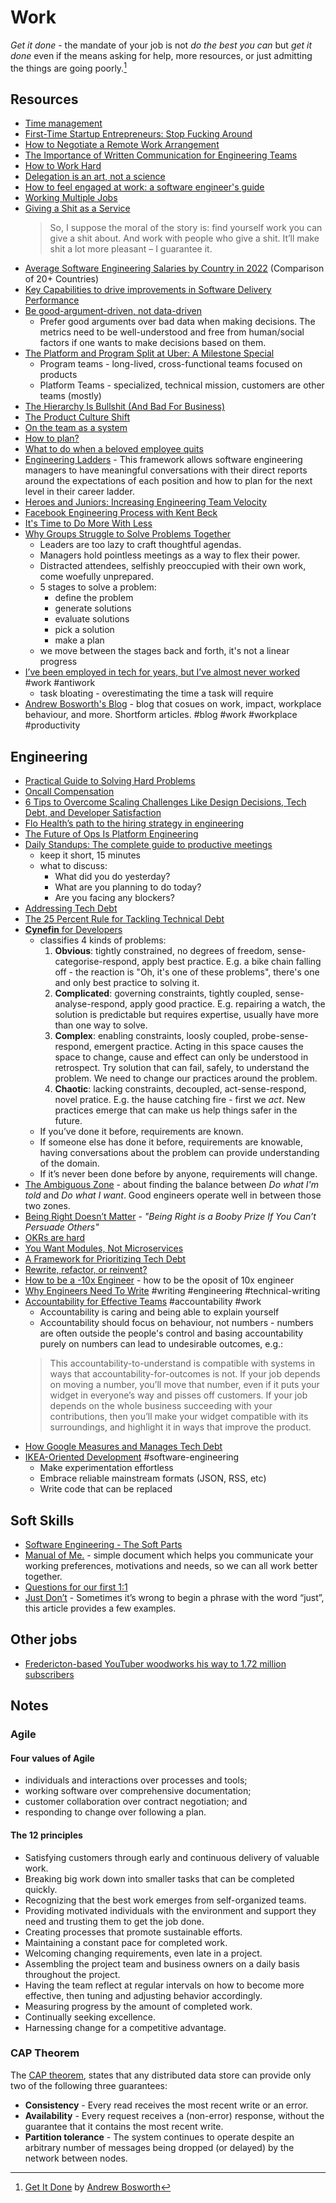 # Work

_Get it done_ - the mandate of your job is not _do the best you can_ but _get it done_ even if the means asking for help, more resources, or just admitting the things are going poorly.[^get_it_done]

## Resources

- [Time management](https://en.wikipedia.org/wiki/Time_management)
- [First-Time Startup Entrepreneurs: Stop Fucking Around](https://techcrunch.com/2012/08/05/first-time-startup-entrepreneurs-stop-fucking-around/)
- [How to Negotiate a Remote Work Arrangement](https://hbr.org/2021/07/how-to-negotiate-a-remote-work-arrangement)
- [The Importance of Written Communication for Engineering Teams](https://www.toptal.com/engineering-management/written-communication-workplace)
- [How to Work Hard](http://paulgraham.com/hwh.html)
- [Delegation is an art, not a science](https://larahogan.me/blog/delegation-is-an-art/)
- [How to feel engaged at work: a software engineer's guide](https://jasont.co/ennui/)
- [Working Multiple Jobs](https://avc.com/2021/10/working-multiple-jobs/)
- [Giving a Shit as a Service](https://allenpike.com/2022/giving-a-shit)
  > So, I suppose the moral of the story is: find yourself work you can give a shit about. And work with people who give a shit. It’ll make shit a lot more pleasant – I guarantee it.
- [Average Software Engineering Salaries by Country in 2022](https://codesubmit.io/blog/software-engineer-salary-by-country/) (Comparison of 20+ Countries)
- [Key Capabilities to drive improvements in Software Delivery Performance](https://srinathramakrishnan.wordpress.com/2018/12/04/key-capabilities-to-drive-improvements-in-software-delivery-performance/#:~:text=Architect%20for%20empowered%20teams%20%E2%80%93%20Architects,that%20will%20enable%20the%20outcomes)
- [Be good-argument-driven, not data-driven](http://twitchard.github.io/posts/2022-08-26-metrics-schmetrics.html)
  - Prefer good arguments over bad data when making decisions. The metrics need to be well-understood and free from human/social factors if one wants to make decisions based on them.
- [The Platform and Program Split at Uber: A Milestone Special](https://newsletter.pragmaticengineer.com/p/the-platform-and-program-split-at)
  - Program teams - long-lived, cross-functional teams focused on products
  - Platform Teams - specialized, technical mission, customers are other teams (mostly)
- [The Hierarchy Is Bullshit (And Bad For Business)](https://charity.wtf/2022/09/23/the-hierarchy-is-bullshit-and-bad-for-business/)
- [The Product Culture Shift](https://www.elidedbranches.com/2022/08/the-product-culture-shift.html)
- [On the team as a system](https://vickiboykis.com/2022/09/10/on-the-team-as-a-system/)
- [How to plan?](https://kellanem.com/notes/how-to-plan)
- [What to do when a beloved employee quits](https://larahogan.me/blog/steps-when-employee-quits/)
- [Engineering Ladders](https://www.engineeringladders.com) - This framework allows software engineering managers to have meaningful conversations with their direct reports around the expectations of each position and how to plan for the next level in their career ladder.
- [Heroes and Juniors: Increasing Engineering Team Velocity](https://bellmar.medium.com/heroes-and-juniors-increasing-engineering-team-velocity-97ce6a59103e)
- [Facebook Engineering Process with Kent Beck](https://softwareengineeringdaily.com/2019/08/28/facebook-engineering-process-with-kent-beck/)
- [It's Time to Do More With Less](https://www.faros.ai/blog/its-time-to-do-more-with-less)
- [Why Groups Struggle to Solve Problems Together](https://hbr.org/2019/11/why-groups-struggle-to-solve-problems-together)
  - Leaders are too lazy to craft thoughtful agendas.
  - Managers hold pointless meetings as a way to flex their power.
  - Distracted attendees, selfishly preoccupied with their own work, come woefully unprepared.
  - 5 stages to solve a problem:
    - define the problem
    - generate solutions
    - evaluate solutions
    - pick a solution
    - make a plan
  - we move between the stages back and forth, it's not a linear progress
- [I’ve been employed in tech for years, but I’ve almost never worked](https://emaggiori.com/employed-in-tech-for-years-but-almost-never-worked/) #work #antiwork
  - task bloating - overestimating the time a task will require
- [Andrew Bosworth's Blog](https://boz.com) - blog that cosues on work, impact, workplace behaviour, and more. Shortform articles. #blog #work #workplace #productivity

## Engineering

- [Practical Guide to Solving Hard Problems](https://praeclarum.org/2022/02/19/hard-problems.html)
- [Oncall Compensation](https://newsletter.pragmaticengineer.com/p/oncall-compensation-f33)
- [6 Tips to Overcome Scaling Challenges Like Design Decisions, Tech Debt, and Developer Satisfaction](https://alphalist.com/blog/6-tips-to-overcome-scaling-challenges-like-design-decisions-tech-debt-and-developer-satisfaction)
- [Flo Health’s path to the hiring strategy in engineering](https://medium.com/flo-health/engineering-hiring-strategy-at-flo-health-657dfb9b725)
- [The Future of Ops Is Platform Engineering](https://www.honeycomb.io/blog/future-ops-platform-engineering)
- [Daily Standups: The complete guide to productive meetings](https://www.dailybot.com/blog-post/daily-standups-the-complete-guide-to-productive-meetings)
  - keep it short, 15 minutes
  - what to discuss:
    - What did you do yesterday?
    - What are you planning to do today?
    - Are you facing any blockers?  
- [Addressing Tech Debt](https://newsletter.abinoda.com/p/tech-debt)
- [The 25 Percent Rule for Tackling Technical Debt](https://shopify.engineering/technical-debt-25-percent-rule)
- [**Cynefin** for Developers](https://lizkeogh.com/cynefin-for-developers/)
  - classifies 4 kinds of problems:
    1. **Obvious**: tightly constrained, no degrees of freedom, sense-categorise-respond, apply best practice. E.g. a bike chain falling off - the reaction is "Oh, it's one of these problems", there's one and only best practice to solving it.
    2. **Complicated**: governing constraints, tightly coupled, sense-analyse-respond, apply good practice. E.g. repairing a watch, the solution is predictable but requires expertise, usually have more than one way to solve.
    3. **Complex**: enabling constraints, loosly coupled, probe-sense-respond, emergent practice. Acting in this space causes the space to change, cause and effect can only be understood in retrospect. Try solution that can fail, safely, to understand the problem. We need to change our practices around the problem.
    4. **Chaotic**: lacking constraints, decoupled, act-sense-respond, novel pratice. E.g. the hause catching fire - first we _act_. New practices emerge that can make us help things safer in the future.
  - If you’ve done it before, requirements are known.
  - If someone else has done it before, requirements are knowable, having conversations about the problem can provide understanding of the domain.
  - If it’s never been done before by anyone, requirements will change.
- [The Ambiguous Zone](https://www.bennorthrop.com/Essays/2023/the-ambiguous-zone.php) - about finding the balance between _Do what I'm told_ and _Do what I want_. Good engineers operate well in between those two zones.
- [Being Right Doesn’t Matter](https://medium.com/@royrapoport/being-right-doesnt-matter-70f00e2cd2a4) - _"Being Right is a Booby Prize If You Can’t Persuade Others"_
- [OKRs are hard](https://skamille.medium.com/okrs-are-hard-b4a6a8491af0)
- [You Want Modules, Not Microservices](http://blogs.newardassociates.com/blog/2023/you-want-modules-not-microservices.html)
- [A Framework for Prioritizing Tech Debt](https://www.maxcountryman.com/articles/a-framework-for-prioritizing-tech-debt)
- [Rewrite, refactor, or reinvent?](https://herbcaudill.com/words/20190219-rewrite-refactor-reinvent)
- [How to be a -10x Engineer](https://taylor.town/-10x) - how to be the oposit of 10x engineer
- [Why Engineers Need To Write](https://www.developing.dev/p/why-engineers-need-to-write) #writing #engineering #technical-writing
- [Accountability for Effective Teams](https://jessitron.com/2023/06/21/accountability-for-effective-teams/) #accountability #work
  - Accountability is caring and being able to explain yourself
  - Accountability should focus on behaviour, not numbers - numbers are often outside the people's control and basing accountability purely on numbers can lead to undesirable outcomes, e.g.:
  > This accountability-to-understand is compatible with systems in ways that accountability-for-outcomes is not. If your job depends on moving a number, you’ll move that number, even if it puts your widget in everyone’s way and pisses off customers. If your job depends on the whole business succeeding with your contributions, then you’ll make your widget compatible with its surroundings, and highlight it in ways that improve the product.
- [How Google Measures and Manages Tech Debt](https://newsletter.getdx.com/p/measuring-and-managing-tech-debt)
- [IKEA-Oriented Development](https://taylor.town/ikea-oriented-development) #software-engineering
  - Make experimentation effortless
  - Embrace reliable mainstream formats (JSON, RSS, etc)
  - Write code that can be replaced

## Soft Skills

- [Software Engineering - The Soft Parts](https://addyosmani.com/blog/software-engineering-soft-parts/)
- [Manual of Me.](https://www.manualof.me/) - simple document which helps you communicate your working preferences, motivations and needs, so we can all work better together.
- [Questions for our first 1:1](https://larahogan.me/blog/first-one-on-one-questions/)
- [Just Don’t](https://www.tbray.org/ongoing/When/202x/2022/11/07/Just-Dont) - Sometimes it’s wrong to begin a phrase with the word “just”, this article provides a few examples.

## Other jobs

- [Fredericton-based YouTuber woodworks his way to 1.72 million subscribers](https://www.cbc.ca/news/canada/new-brunswick/matthias-wandel-fredericton-woodworker-1.6659038)

## Notes

### Agile

#### Four values of Agile

- individuals and interactions over processes and tools;
- working software over comprehensive documentation;
- customer collaboration over contract negotiation; and
- responding to change over following a plan.

#### The 12 principles

- Satisfying customers through early and continuous delivery of valuable work.
- Breaking big work down into smaller tasks that can be completed quickly.
- Recognizing that the best work emerges from self-organized teams.
- Providing motivated individuals with the environment and support they need and trusting them to get the job done.
- Creating processes that promote sustainable efforts.
- Maintaining a constant pace for completed work.
- Welcoming changing requirements, even late in a project.
- Assembling the project team and business owners on a daily basis throughout the project.
- Having the team reflect at regular intervals on how to become more effective, then tuning and adjusting behavior accordingly.
- Measuring progress by the amount of completed work.
- Continually seeking excellence.
- Harnessing change for a competitive advantage.

### CAP Theorem


The [CAP theorem](https://en.wikipedia.org/wiki/CAP_theorem), states that any distributed data store can provide only two of the following three guarantees:

- **Consistency** - Every read receives the most recent write or an error.
- **Availability** - Every request receives a (non-error) response, without the guarantee that it contains the most recent write.
- **Partition tolerance** - The system continues to operate despite an arbitrary number of messages being dropped (or delayed) by the network between nodes.


[^get_it_done]: [Get It Done](https://boz.com/articles/get-it-done) by [Andrew Bosworth](https://boz.com)
